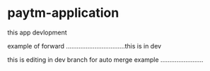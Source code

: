 # paytm-application
this app devlopment


example of forward .................................this is in dev

this is editing in dev branch for auto merge example ........................
